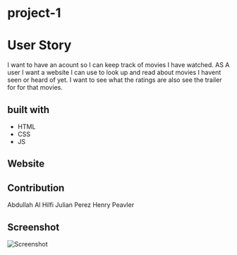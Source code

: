# project-1

# User Story
I want to have an acount so I can keep track of movies I have watched.
AS A user I want a website I can use to look up and read about movies I havent seen or heard of yet. 
I want to see what the ratings are also see the trailer for for that movies.

## built with 
* HTML
* CSS
* JS

## Website

## Contribution 
Abdullah Al Hilfi
Julian Perez
Henry Peavler

## Screenshot
![Screenshot](./assets/style.css/project.png)